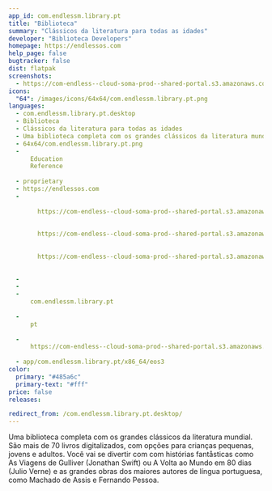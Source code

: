 ```yaml
---
app_id: com.endlessm.library.pt
title: "Biblioteca"
summary: "Clássicos da literatura para todas as idades"
developer: "Biblioteca Developers"
homepage: https://endlessos.com
help_page: false
bugtracker: false
dist: flatpak
screenshots:
  - https://com-endless--cloud-soma-prod--shared-portal.s3.amazonaws.com/apps.350.screenshots.a25f864f-9d44-49f6-aea8-c8f46e1c3182_20200115231003055.png
icons:
  "64": /images/icons/64x64/com.endlessm.library.pt.png
languages:
  - com.endlessm.library.pt.desktop
  - Biblioteca
  - Clássicos da literatura para todas as idades
  - Uma biblioteca completa com os grandes clássicos da literatura mundial. São mais de 70 livros digitalizados, com opções para crianças pequenas, jovens e adultos. Você vai se divertir com com histórias fantåsticas como As Viagens de Gulliver (Jonathan Swift) ou A Volta ao Mundo em 80 dias (Julio Verne) e as grandes obras dos maiores autores de língua portuguesa, como Machado de Assis e Fernando Pessoa.
  - 64x64/com.endlessm.library.pt.png
  - 
      Education
      Reference
    
  - proprietary
  - https://endlessos.com
  - 
      
        https://com-endless--cloud-soma-prod--shared-portal.s3.amazonaws.com/apps.350.screenshots.a25f864f-9d44-49f6-aea8-c8f46e1c3182_20200115231003055.png
      
      
        https://com-endless--cloud-soma-prod--shared-portal.s3.amazonaws.com/apps.350.screenshots.89f9dc97-c753-46d4-84e0-fe54e4fc550a_20200115231003055.png
      
      
        https://com-endless--cloud-soma-prod--shared-portal.s3.amazonaws.com/apps.350.screenshots.ab5a7fd9-dcac-4c48-9de2-4cc87d9d7702_20200115231003055.png
      
    
  - 
  - 
  - 
      com.endlessm.library.pt
    
  - 
      pt
    
  - 
      https://com-endless--cloud-soma-prod--shared-portal.s3.amazonaws.com/app.1997.appCenterThumbnail.54944f0b-4695-4f4c-9751-d20b7443e3ae_202001152309775151.jpg
    
  - app/com.endlessm.library.pt/x86_64/eos3
color:
  primary: "#485a6c"
  primary-text: "#fff"
price: false
releases:

redirect_from: /com.endlessm.library.pt.desktop/
---
```


<p>Uma biblioteca completa com os grandes clássicos da literatura mundial. São mais de 70 livros digitalizados, com opções para crianças pequenas, jovens e adultos. Você vai se divertir com com histórias fantåsticas como As Viagens de Gulliver (Jonathan Swift) ou A Volta ao Mundo em 80 dias (Julio Verne) e as grandes obras dos maiores autores de língua portuguesa, como Machado de Assis e Fernando Pessoa.</p>